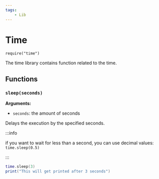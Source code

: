 ```yaml
---
tags:
    - Lib
---
```


# Time

`require("time")`

The time library contains function related to the time.

## Functions

### `sleep(seconds)`

**Arguments:**

-   `seconds`: the amount of seconds

Delays the execution by the specified seconds.

:::info

if you want to wait for less than a second, you can use decimal values:  
`time.sleep(0.5)`

:::

```lua title="example.lua"
time.sleep(3)
print("This will get printed after 3 seconds")
```
